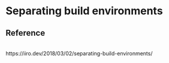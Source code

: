 # Separating build environments

## Reference
<br>
https://iiro.dev/2018/03/02/separating-build-environments/

